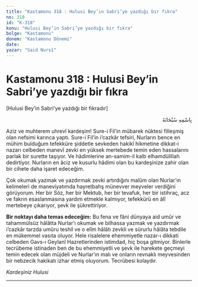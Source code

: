 ```yaml
---
title: "Kastamonu 318 : Hulusi Bey’in Sabri’ye yazdığı bir fıkra"
no: 318
id: "K-318"
konu: "Hulusi Bey’in Sabri’ye yazdığı bir fıkra"
bolge: "Kastamonu"
donem: "Kastamonu Dönemi"
date: 
yazar: "Said Nursî"
---
```


# Kastamonu 318 : Hulusi Bey’in Sabri’ye yazdığı bir fıkra

<p class="takdim">[Hulusi Bey’in Sabri’ye yazdığı bir fıkradır]</p>

<p class="arabic" dir="rtl" title="Meal: “Her türlü noksan sıfatlardan yüce olan Allah’ın adıyla.”">بِاسْمِهِ سُبْحَانَهُ</p>

Aziz ve muhterem uhrevî kardeşim! Sure-i Fil’in mübarek nüktesi filleşmiş olan nefsimi karınca yaptı. Sure-i Fil’in i’cazkâr tefsiri, Nurların bence en mühim bulduğum tefekküre şiddetle sevkeden hakikî hikmetine dikkat-i nazarı celbeden manevî zevki en yüksek mertebede temin eden hassalarını parlak bir surette taşıyor. Ve hâdimlerine an-samim-il kalb elhamdülillah dedirtiyor. Nurların en âciz ve kusurlu hâdimi olan bu kardeşinize zahir olan bir cihete daha işaret edeceğim.

Çok okumak yazmak ve yazdırmak zevki artırdığını malûm olan Nurlar’ın kelimeleri de maneviyatımda hayretbahş münevver meyveler verdiğini görüyorum. Her bir Söz, her bir Mektub, her bir tevafuk, her bir istihraç, acz ve fakrın esaslanmasına yardım etmekle kalmıyor, tefekkürü en âlî mertebeye çıkarıyor, şevk ile şükrettiriyor.

**Bir noktayı daha temas edeceğim:** Bu fena ve fâni dünyaya aid umûr ve tahammülsüz hâlâtta Nurlar’ı okumak ve bilhassa yazmak ve yazdırmak i’cazkâr tarzda umûru teshil ve o elîm hâlâtı zevkli ve sürurlu hâlâta tebdile en mükemmel vasıta oluyor. Hele risalelere ehemmiyetle nazar-ı dikkati celbeden Gavs-ı Geylanî Hazretlerinden istimdad, hiç boşa gitmiyor. Binlerle tecrübeme istinaden ben de bu ehemmiyetli ve şevk ile harekete geçmeyi temin edecek olan müjdeli ve Nurlar’ın malı ve onların revnaklı meyvesinden bir nebzecik hakikatı izhar etmiş oluyorum. Tecrübesi kolaydır.

*Kardeşiniz*
*Hulusi*

***
